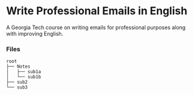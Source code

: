 # Write Professional Emails in English

A Georgia Tech course on  writing emails for professional purposes along with improving English. 

### Files

```
root
├── Notes
│   ├── sub1a
│   └── sub1b
├── sub2
└── sub3
```

#